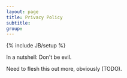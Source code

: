 ```yaml
---
layout: page
title: Privacy Policy
subtitle: 
group: 
---
```

{% include JB/setup %}

In a nutshell: Don't be evil.

Need to flesh this out more, obviously (TODO).